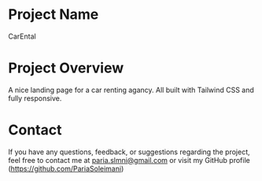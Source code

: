 # Project Name

CarEntal

# Project Overview

A nice landing page for a car renting agancy. All built with Tailwind CSS and fully responsive.

# Contact

If you have any questions, feedback, or suggestions regarding the project, feel free to contact me at paria.slmni@gmail.com or visit my GitHub profile (https://github.com/PariaSoleimani)
